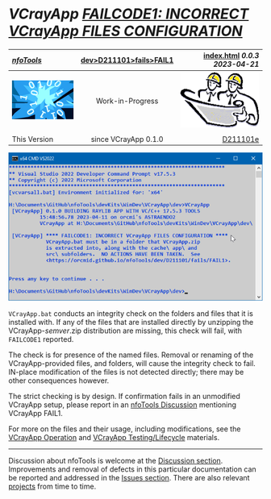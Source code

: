 <!-- index.md 0.0.3                 UTF-8                          2023-04-21
     ----1----|----2----|----3----|----4----|----5----|----6----|----7----|--*

            FAILCODE1: INCORRECT VCrayApp FILES CONFIGURATION
     -->

# ***VCrayApp** [FAILCODE1: INCORRECT VCrayApp FILES CONFIGURATION](.)*

| ***[nfoTools](../../../../)*** | [dev](../../../)[>D211101](../../)[>fails](../)[>FAIL1](.) | [index.html](index.html) ***0.0.3 2023-04-21*** |
| :--                |       :-:          | --: |
| ![nfotools](../../../../images/nfoWorks-2014-06-02-1702-LogoSmall.png) | Work-in-Progress | ![Hard Hat Area](../../../../images/hardhat-logo.gif) |
|              |                     |           |
| This Version | since VCrayApp 0.1.0 | [D211101e](../../D211101e) |

![FAILCODE1 Message](FAIL1-2023-04-11-1559-VCrayApp-0.1.0.png)

`VCrayApp.bat` conducts an integrity check on the folders and files that it
is installed with.  If any of the files that are installed directly by
unzipping the VCrayApp-*semver*.zip distribution are missing, this check will
fail, with `FAILCODE1` reported.

The check is for presence of the named files.  Removal or renaming of the
VCrayApp-provided files, and folders, will cause the integrity check to fail.
IN-place modification of the files is not detected directly; there may be
other consequences however.

The strict checking is by design.
If confirmation fails in an unmodified VCrayApp setup, please report in
an [nfoTools Discussion](https://github.com/orcmid/nfoTools/discussions)
mentioning VCrayApp FAIL1.

For more on the files and their usage, including modifications, see the
[VCrayApp Operation](../../D211101b/) and
[VCrayApp Testing/Lifecycle](../../D211101c/) materials.

----

Discussion about nfoTools is welcome at the
[Discussion section](https://github.com/orcmid/nfoTools/discussions).
Improvements and removal of defects in this particular documentation can be
reported and addressed in the
[Issues section](https://github.com/orcmid/nfoTools/issues).  There are also
relevant [projects](https://github.com/orcmid/nfoTools/projects?type=classic)
from time to time.

<!-- ----1----|----2----|----3----|----4----|----5----|----6----|----7----|--*

     0.0.3 2023-04-21T17:10Z Touch-ups
     0.0.2 2023-04-14T17:40Z Fix simple typo
     0.0.1 2023-04-11T23:04Z Replace with improved screen capture
     0.0.0 2023-04-10T22:07Z Initial account

               *** end D211101/fails/FAIL1/index.md ***
     -->
